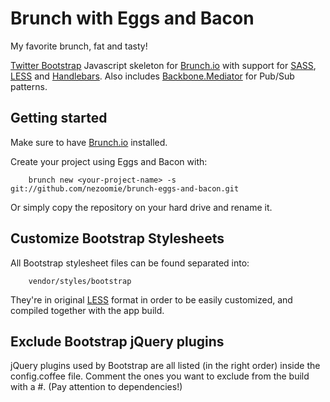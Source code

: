 # Brunch with Eggs and Bacon
My favorite brunch, fat and tasty!

[Twitter Bootstrap](http://twitter.github.com/bootstrap/) Javascript skeleton for [Brunch.io](http://brunch.io) with support for [SASS](http://sass-lang.com/), [LESS](http://lesscss.org/) and [Handlebars](http://handlebarsjs.com/). Also includes [Backbone.Mediator](https://github.com/chalbert/Backbone-Mediator) for Pub/Sub patterns.

## Getting started

Make sure to have [Brunch.io](http://brunch.io) installed.

Create your project using Eggs and Bacon with:

		brunch new <your-project-name> -s git://github.com/nezoomie/brunch-eggs-and-bacon.git
		
Or simply copy the repository on your hard drive and rename it.

## Customize Bootstrap Stylesheets

All Bootstrap stylesheet files can be found separated into:

		vendor/styles/bootstrap
		
They're in original [LESS](http://lesscss.org/) format in order to be easily customized, and compiled together with the app build.

## Exclude Bootstrap jQuery plugins

jQuery plugins used by Bootstrap are all listed (in the right order) inside the config.coffee file. Comment the ones you want to exclude from the build with a #. (Pay attention to dependencies!)

